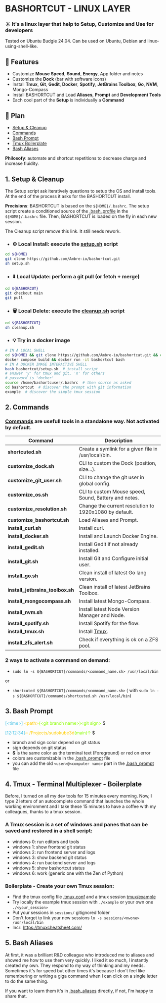 # BASHORTCUT - LINUX LAYER

### ☀️ It's a linux layer that help to Setup, Customize and Use for developers

Tested on Ubuntu Budgie 24.04. Can be used on Ubuntu, Debian and linux-using-shell-like.

## 🚀 Features

- Customize **Mouse Speed**, **Sound**, **Energy**, App folder and notes
- Customize the **Dock** (bar with software icons)
- Install **Tmux**, **Git**, **Gedit**, **Docker**, **Spotify**, **JetBrains Toolbox**, **Go**, **NVM**, Mongo-Compass
- Install BASHORTCUT and Load **Aliases**, **Prompt** and **Development Tools**
- Each cool part of the **Setup** is individually a **Command**

## 📖 Plan

- [Setup & Cleanup](#1-setup--cleanup)
- [Commands](#2-commands)
- [Bash Prompt](#3-bash-prompt)
- [Tmux Boilerplate](#4-tmux---terminal-multiplexer---boilerplate)
- [Bash Aliases](#5-bash-aliases)

**Philosofy**: automate and shortcut repetitions to decrease charge and increase fluidity.

## 1. Setup & Cleanup

The Setup script ask iteratively questions to setup the OS and install tools.
At the end of the process it asks for the BASHORTCUT install.

**Precisions**: BASHORTCUT is based on the `${HOME}/.bashrc`. The setup script create a conditioned source of
the [.bash_profile](https://github.com/Ambre-io/bashortcut/blob/main/linux/.bash_profile) in the `${HOME}/.bashrc` file.
Then, BASHORTCUT is loaded on the fly in each new session.

The Cleanup script remove this link. It still needs rework.

- ### ⚙️ **Local Install**: execute the [setup.sh](https://github.com/Ambre-io/bashortcut/blob/main/setup.sh) script

```bash
cd ${HOME}
git clone https://github.com/Ambre-io/bashortcut.git
sh setup.sh
```

- ### ⬇️ **Local Update**: perform a git pull (or fetch + merge)

```bash
cd ${BASHORCUT}
git checkout main
git pull
```

- ### 🗑️ **Local Delete**: execute the [cleanup.sh](https://github.com/Ambre-io/bashortcut/blob/main/cleanup.sh) script

```bash
cd ${BASHORTCUT}
sh cleanup.sh
```

- ### 💡 **Try** in a docker image

```bash
# IN A LOCAL SHELL
cd ${HOME} && git clone https://github.com/Ambre-io/bashortcut.git && cd bashortcut
docker compose build && docker run -it bashortcut bash
# IN A DOCKER IMAGE INTERACTIVE SHELL
bash bashortcut/setup.sh  # install script
# answer 'y' for tmux and git, 'n' for others
# password is 'docker'
source /home/bashortcuser/.bashrc  # then source as asked
cd bashortcut  # discover the prompt with git information
example  # discover the simple tmux session
```

## 2. Commands

### [Commands](https://github.com/Ambre-io/bashortcut/tree/main/commands) are usefull tools in a standalone way. Not activated by default.

| Command                            | Description                                                     |
|------------------------------------|-----------------------------------------------------------------|
| **shortcuted.sh**                  | Create a symlink for a given file in /usr/local/bin.            | 
| **customize_dock.sh**              | CLI to custom the Dock (position, size...).                     |  
| **customize_git_user.sh**          | CLI to change the git user in global config.                    |  
| **customize_os.sh**                | CLI to custom Mouse speed, Sound, Battery and notes.            |   
| **customize_resolution.sh**        | Change the current resolution to 1920x1080 by default.          |  
| **customize_bashortcut.sh**        | Load Aliases and Prompt.                                        |  
| **install_curl.sh**                | Install curl.                                                   | 
| **install_docker.sh**              | Install and Launch Docker Engine.                               | 
| **install_gedit.sh**               | Install Gedit if not already installed.                         | 
| **install_git.sh**                 | Install Git and Configure initial user.                         | 
| **install_go.sh**                  | Clean install of latest Go lang version.                        | 
| **install_jetbrains_toolbox.sh**   | Clean install of latest JetBrains Toolbox.                      | 
| **install_mongocompass.sh**        | Install latest Mongo-Compass.                                   | 
| **install_nvm.sh**                 | Install latest Node Version Manager and Node.                   | 
| **install_spotify.sh**             | Install Spotify for the flow.                                   | 
| **install_tmux.sh**                | Install [Tmux](#4-tmux---terminal-multiplexer---boilerplate).   | 
| **install_zfs_alert.sh**           | Check if everything is ok on a ZFS pool.                        |

### 2 ways to activate a command on demand:

- `sudo ln -s ${BASHORTCUT}/commands/<command_name.sh> /usr/local/bin`

or

- `shortcuted ${BASHORTCUT}/commands/<command_name.sh>` (
  with `sudo ln -s ${BASHORTCUT}/commands/shortcuted.sh /usr/local/bin`)

## 3. Bash Prompt

<span style="color:#55c6e7">[&lt;time&gt;]</span><span style="color:#FFCC00FF">
&lt;path&gt;</span><span style="color:#8CFF00FF">(&lt;git branch name&gt;)&lt;git sign&gt;</span> $

<span style="color:#55c6e7">[12:12:34]</span><span style="color:#FFCC00FF">~
/Projects/sudokube3d</span><span style="color:#8CFF00FF">(main)↑</span> $

- branch and sign color depend on git status
- sign depends on git status
- **$** is the same color as the terminal text (Foreground) or red on error
- colors are customizable in
  the [.bash_prompt](https://github.com/Ambre-io/bashortcut/blob/main/linux/.bash_prompt#L148) file
- you can add the old `<user>@<computer name>` part in
  the [.bash_prompt](https://github.com/Ambre-io/bashortcut/blob/main/linux/.bash_prompt#L148) file

## 4. Tmux - Terminal Multiplexer - Boilerplate

Before, I turned on all my dev tools for 15 minutes every morning. Now, I type 2 letters of an autocomplete command
that launches the whole working environment and I take these 15 minutes to have a coffee with my colleagues, thanks to a
tmux session.

### A Tmux session is a set of windows and panes that can be saved and restored in a shell script:

- windows 0: run editors and tools
- windows 1: show frontend git status
- windows 2: run frontend server and logs
- windows 3: show backend git status
- windows 4: run backend server and logs
- windows 5: show bashortcut status
- windows 6: work (generic one with the Zen of Python)

### Boilerplate - Create your own Tmux session:

- Find the tmux config file [.tmux.conf](https://github.com/Ambre-io/bashortcut/blob/main/tmux/.tmux.conf) and a tmux
  session [tmux/example](https://github.com/Ambre-io/bashortcut/blob/main/tmux/example)
- Try locally the example tmux session with `./example` or your own one `./<your_session>`
- Put your sessions in `sessions/` gitignored folder
- Don't forget to link your new sessions `ln -s sessions/<nwone> /usr/local/bin`
- Incr: https://tmuxcheatsheet.com/

## 5. Bash Aliases

At first, it was a brilliant R&D colleague who introduced me to aliases and showed me how to use them very quickly.
I liked it so much, I instantly created my own. They respond to my way of thinking and my needs.
Sometimes it's for speed but other times it's because I don't feel like remembering or writing a giga command when I can
click on a single letter to do the same thing.

If you want to learn them it's in [.bash_aliases](https://github.com/Ambre-io/bashortcut/blob/main/linux/.bash_aliases)
directly, if not, I'm happy to share that.
